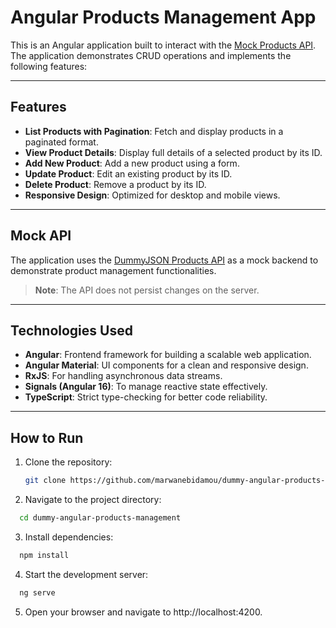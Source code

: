 # Angular Products Management App

This is an Angular application built to interact with the [Mock Products API](https://dummyjson.com/docs/products). The application demonstrates CRUD operations and implements the following features:

---

## Features
- **List Products with Pagination**: Fetch and display products in a paginated format.
- **View Product Details**: Display full details of a selected product by its ID.
- **Add New Product**: Add a new product using a form.
- **Update Product**: Edit an existing product by its ID.
- **Delete Product**: Remove a product by its ID.
- **Responsive Design**: Optimized for desktop and mobile views.

---

## Mock API
The application uses the [DummyJSON Products API](https://dummyjson.com/docs/products) as a mock backend to demonstrate product management functionalities. 

> **Note**: The API does not persist changes on the server.

---

## Technologies Used
- **Angular**: Frontend framework for building a scalable web application.
- **Angular Material**: UI components for a clean and responsive design.
- **RxJS**: For handling asynchronous data streams.
- **Signals (Angular 16)**: To manage reactive state effectively.
- **TypeScript**: Strict type-checking for better code reliability.

---

## How to Run
1. Clone the repository:
   ```bash
   git clone https://github.com/marwanebidamou/dummy-angular-products-management.git
   ```
2. Navigate to the project directory:
 ```bash
   cd dummy-angular-products-management
   ```
3. Install dependencies:
 ```bash
   npm install
   ```
4. Start the development server:
 ```bash
   ng serve
   ```
5. Open your browser and navigate to http://localhost:4200.

